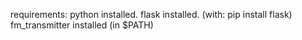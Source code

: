 requirements:
python installed.
flask installed. (with: pip install flask)
fm_transmitter installed (in $PATH)
